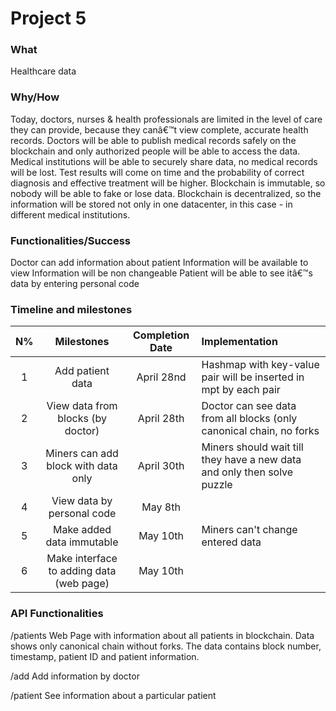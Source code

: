Project 5
================================================

### What

Healthcare data

### Why/How

Today, doctors, nurses & health professionals are limited in the level of care they can provide, because they canâ€™t view complete, accurate health records. Doctors will be able to publish medical records safely on the blockchain and only authorized people will be able to access the data.
Medical institutions will be able to securely share data, no medical records will be lost. Test results will come on time and the probability of correct diagnosis and effective treatment will be higher. Blockchain is immutable, so nobody will be able to fake or lose data. Blockchain is decentralized, so the information will be stored not only in one datacenter, in this case - in different medical institutions.

### Functionalities/Success

Doctor can add information about patient
Information will be available to view
Information will be non changeable
Patient will be able to see itâ€™s data by entering personal code

### Timeline and milestones

| N%   | Milestones         | Completion Date | Implementation |
| :-------: |:-------------: | :-------------:| :-----|
| 1 | Add patient data | April 28nd | Hashmap with key-value pair will be inserted in mpt by each pair | 
| 2 | View data from blocks (by doctor) | April 28th | Doctor can see data from all blocks (only canonical chain, no forks|
| 3 | Miners can add block with data only | April 30th | Miners should wait till they have a new data and only then solve puzzle|
| 4 | View data by personal code| May 8th | |
| 5 | Make added data immutable | May 10th | Miners can't change entered data |
| 6 | Make interface to adding data (web page) | May 10th | |


### API Functionalities

/patients
Web Page with information about all patients in blockchain. Data shows only canonical chain without forks.
The data contains block number, timestamp, patient ID and patient information.

/add
Add information by doctor

/patient
See information about a particular patient
